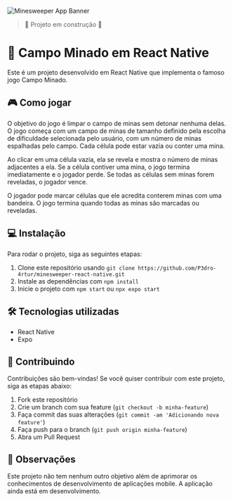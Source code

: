 ![Minesweeper App Banner](https://user-images.githubusercontent.com/104932209/233870824-cefc3f9e-96a4-4348-b1d2-655f296c3d62.jpg)

> :construction: Projeto em construção :construction:

# 🚩 Campo Minado em React Native

Este é um projeto desenvolvido em React Native que implementa o famoso jogo Campo Minado.

## 🎮 Como jogar

O objetivo do jogo é limpar o campo de minas sem detonar nenhuma delas. O jogo começa com um campo de minas de tamanho definido pela escolha de dificuldade selecionada pelo usuário, com um número de minas espalhadas pelo campo. Cada célula pode estar vazia ou conter uma mina.

Ao clicar em uma célula vazia, ela se revela e mostra o número de minas adjacentes a ela. Se a célula contiver uma mina, o jogo termina imediatamente e o jogador perde. Se todas as células sem minas forem reveladas, o jogador vence.

O jogador pode marcar células que ele acredita conterem minas com uma bandeira. O jogo termina quando todas as minas são marcadas ou reveladas.

## 💻 Instalação

Para rodar o projeto, siga as seguintes etapas:

1. Clone este repositório usando `git clone https://github.com/P3dro-4rtur/minesweeper-react-native.git`
2. Instale as dependências com `npm install`
3. Inicie o projeto com `npm start` ou `npx expo start`

## 🛠 Tecnologias utilizadas

- React Native
- Expo

## 🤝 Contribuindo

Contribuições são bem-vindas! Se você quiser contribuir com este projeto, siga as etapas abaixo:

1. Fork este repositório
2. Crie um branch com sua feature (`git checkout -b minha-feature`)
3. Faça commit das suas alterações (`git commit -am 'Adicionando nova feature'`)
4. Faça push para o branch (`git push origin minha-feature`)
5. Abra um Pull Request

## 📝 Observações

Este projeto não tem nenhum outro objetivo além de aprimorar os conhecimentos de desenvolvimento de aplicações mobile.
A aplicação ainda está em desenvolvimento.
